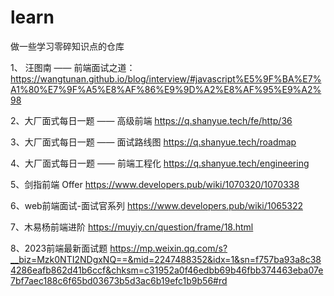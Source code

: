 # learn
做一些学习零碎知识点的仓库


1、 汪图南 —— 前端面试之道：
https://wangtunan.github.io/blog/interview/#javascript%E5%9F%BA%E7%A1%80%E7%9F%A5%E8%AF%86%E9%9D%A2%E8%AF%95%E9%A2%98


2、大厂面式每日一题 —— 高级前端
https://q.shanyue.tech/fe/http/36


3、大厂面式每日一题 —— 面试路线图
https://q.shanyue.tech/roadmap


4、大厂面式每日一题 —— 前端工程化
https://q.shanyue.tech/engineering


5、剑指前端 Offer
https://www.developers.pub/wiki/1070320/1070338

6、web前端面试-面试官系列
https://www.developers.pub/wiki/1065322

7、木易杨前端进阶
https://muyiy.cn/question/frame/18.html

8、2023前端最新面试题
https://mp.weixin.qq.com/s?__biz=Mzk0NTI2NDgxNQ==&mid=2247488352&idx=1&sn=f757ba93a8c384286eafb862d41b6ccf&chksm=c31952a0f46edbb69b46fbb374463eba07e7bf7aec188c6f65bd03673b5d3ac6b19efc1b9b56#rd

